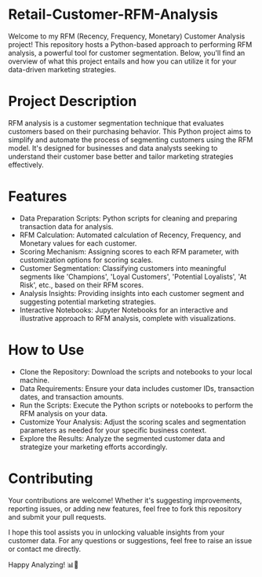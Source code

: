 # Retail-Customer-RFM-Analysis
Welcome to my RFM (Recency, Frequency, Monetary) Customer Analysis project! This repository hosts a Python-based approach to performing RFM analysis, a powerful tool for customer segmentation. Below, you'll find an overview of what this project entails and how you can utilize it for your data-driven marketing strategies.

# Project Description
RFM analysis is a customer segmentation technique that evaluates customers based on their purchasing behavior. This Python project aims to simplify and automate the process of segmenting customers using the RFM model. It's designed for businesses and data analysts seeking to understand their customer base better and tailor marketing strategies effectively.

# Features
- Data Preparation Scripts: Python scripts for cleaning and preparing transaction data for analysis.
- RFM Calculation: Automated calculation of Recency, Frequency, and Monetary values for each customer.
- Scoring Mechanism: Assigning scores to each RFM parameter, with customization options for scoring scales.
- Customer Segmentation: Classifying customers into meaningful segments like 'Champions', 'Loyal Customers', 'Potential Loyalists', 'At Risk', etc., based on their RFM scores.
- Analysis Insights: Providing insights into each customer segment and suggesting potential marketing strategies.
- Interactive Notebooks: Jupyter Notebooks for an interactive and illustrative approach to RFM analysis, complete with visualizations.

# How to Use
- Clone the Repository: Download the scripts and notebooks to your local machine.
- Data Requirements: Ensure your data includes customer IDs, transaction dates, and transaction amounts.
- Run the Scripts: Execute the Python scripts or notebooks to perform the RFM analysis on your data.
- Customize Your Analysis: Adjust the scoring scales and segmentation parameters as needed for your specific business context.
- Explore the Results: Analyze the segmented customer data and strategize your marketing efforts accordingly.

# Contributing
Your contributions are welcome! Whether it's suggesting improvements, reporting issues, or adding new features, feel free to fork this repository and submit your pull requests.

I hope this tool assists you in unlocking valuable insights from your customer data. For any questions or suggestions, feel free to raise an issue or contact me directly.

Happy Analyzing! 📊🚀
